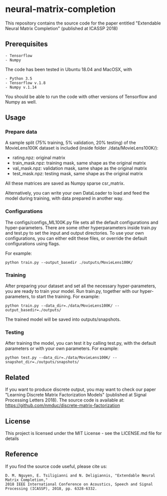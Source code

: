 # neural-matrix-completion

This repository contains the source code for the paper entitled "Extendable Neural Matrix Completion" (published at ICASSP 2018)

## Prerequisites
```
- Tensorflow 
- Numpy 
```
The code has been tested in Ubuntu 18.04 and MacOSX, with
```
- Python 3.5
- Tensorflow v.1.8
- Numpy v.1.14 
```
You should be able to run the code with other versions of Tensorflow and Numpy as well. 

## Usage
### Prepare data
A sample split (75% training, 5% validation, 20% testing) of the MovieLens100K dataset is included (inside folder ./data/MovieLens100K/):
- rating.npz: original matrix 
- train_mask.npz: training mask, same shape as the original matrix
- val_mask.npz: validation mask, same shape as the original matrix
- test_mask.npz: testing mask, same shape as the original matrix

All these matrices are saved as Numpy sparse csr_matrix. 

Alternatively, you can write your own DataLoader to load and feed the model during training, with data prepared in another way.

### Configurations
The configs/configs_ML100K.py file sets all the default configurations and hyper-parameters.
There are some other hyperparameters inside train.py and test.py to set the input and output directories.
To use your own configurations, you can either edit these files, or override the default configurations using flags.

For example:
```
python train.py --output_basedir ./outputs/MovieLens100K/
```
### Training
After preparing your dataset and set all the necessary hyper-parameters, you are ready to train your model.
Run train.py, together with our hyper-parameters, to start the training. For example:
```
python train.py --data_dir=./data/MovieLens100K/ --output_basedir=./outputs/
```
The trained model will be saved into outputs/snapshots.

### Testing
After training the model, you can test it by calling test.py, with the default parameters or with your own parameters. For example:
```
python test.py --data_dir=./data/MovieLens100K/ --snapshot_dir=./outputs/snapshots/
```
## Related
If you want to produce discrete output, you may want to check our paper "Learning Discrete Matrix Factorization Models" (published at Signal Processing Letters 2018). 
The source code is available at: https://github.com/nmduc/discrete-matrix-factorization

## License
This project is licensed under the MIT License - see the LICENSE.md file for details

## Reference
If you find the source code useful, please cite us:
```
D. M. Nguyen, E. Tsiligianni and N. Deligiannis, "Extendable Neural Matrix Completion," 
2018 IEEE International Conference on Acoustics, Speech and Signal Processing (ICASSP), 2018, pp. 6328-6332.
```
